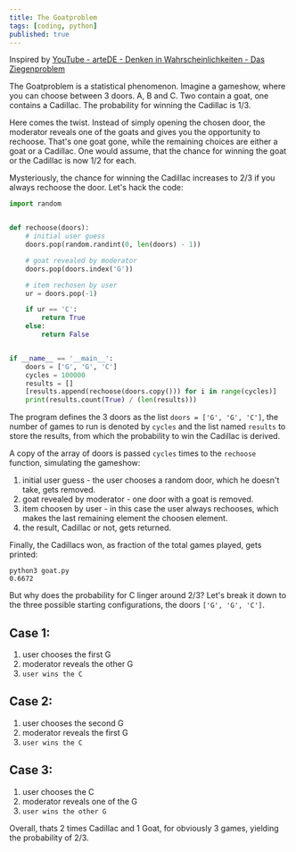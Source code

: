 ```yaml
---
title: The Goatproblem
tags: [coding, python]
published: true
---
```

Inspired by [YouTube - arteDE - Denken in Wahrscheinlichkeiten - Das Ziegenproblem](https://www.youtube.com/watch?v=CYQZ_GrJwLA)

The Goatproblem is a statistical phenomenon. Imagine a gameshow, where you can choose between 3 doors. A, B and C. Two contain a goat, one contains a Cadillac. The probability for winning the Cadillac is 1/3.

Here comes the twist. Instead of simply opening the chosen door, the moderator reveals one of the goats and gives you the opportunity to rechoose. That's one goat gone, while the remaining choices are either a goat or a Cadillac. One would assume, that the chance for winning the goat or the Cadillac is now 1/2 for each.

Mysteriously, the chance for winning the Cadillac increases to 2/3 if you always rechoose the door. Let's hack the code:

``` python
import random


def rechoose(doors):
    # initial user guess
    doors.pop(random.randint(0, len(doors) - 1))

    # goat revealed by moderator
    doors.pop(doors.index('G'))

    # item rechosen by user
    ur = doors.pop(-1)

    if ur == 'C':
        return True
    else:
        return False


if __name__ == '__main__':
    doors = ['G', 'G', 'C']
    cycles = 100000
    results = []
    [results.append(rechoose(doors.copy())) for i in range(cycles)]
    print(results.count(True) / (len(results)))

```

The program defines the 3 doors as the list `doors = ['G', 'G', 'C']`, the number of games to run is denoted by `cycles` and the list named `results` to store the results, from which the probability to win the Cadillac is derived.

A copy of the array of doors is passed `cycles` times to the `rechoose` function, simulating the gameshow:

1. initial user guess - the user chooses a random door, which he doesn't take, gets removed.
2. goat revealed by moderator - one door with a goat is removed.
3. item choosen by user - in this case the user always rechooses, which makes the last remaining element the choosen element.
4. the result, Cadillac or not, gets returned.

Finally, the Cadillacs won, as fraction of the total games played, gets printed:

``` terminal
python3 goat.py
0.6672
```

But why does the probability for C linger around 2/3? Let's break it down to the three possible starting configurations, the doors `['G', 'G', 'C']`.

## Case 1:
1. user chooses the first G
2. moderator reveals the other G
3. `user wins the C`

## Case 2:
1. user chooses the second G
2. moderator reveals the first G
3. `user wins the C`

## Case 3:
1. user chooses the C
2. moderator reveals one of the G
3. `user wins the other G`

Overall, thats 2 times Cadillac and 1 Goat, for obviously 3 games, yielding the probability of 2/3.